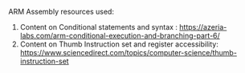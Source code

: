 ARM Assembly resources used:
1. Content on Conditional statements and syntax : https://azeria-labs.com/arm-conditional-execution-and-branching-part-6/
2. Content on Thumb Instruction set and register accessibility: https://www.sciencedirect.com/topics/computer-science/thumb-instruction-set
